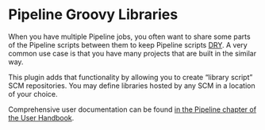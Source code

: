 # Pipeline Groovy Libraries

When you have multiple Pipeline jobs, you often want to share some parts of the Pipeline scripts between them to keep Pipeline scripts [DRY](http://en.wikipedia.org/wiki/Don't_repeat_yourself).
A very common use case is that you have many projects that are built in the similar way.

This plugin adds that functionality by allowing you to create “library script” SCM repositories.
You may define libraries hosted by any SCM in a location of your choice.

Comprehensive user documentation can be found [in the Pipeline chapter of the User Handbook](https://jenkins.io/doc/book/pipeline/shared-libraries/).
